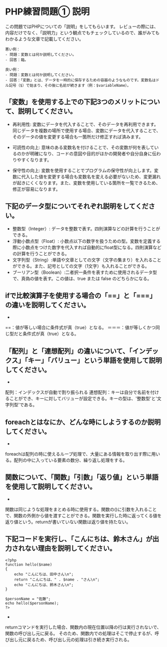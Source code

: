# PHP練習問題① 説明
この問題ではPHPについての「説明」をしてもらいます。
レビューの際には、内容だけでなく、「説明力」という観点でもチェックしているので、誰がみてもわかるような文章で記載してください。

```
悪い例：
- 問題：変数とは何か説明してください。
- 回答：箱。

良い例：
- 問題：変数とは何か説明してください。
- 回答：「変数」とは、データを一時的に保存するための容器のようなものです。変数名はドル記号（$）で始まり、その後に名前が続きます（例：$variableName）。
```

## 「変数」を使用する上での下記3つのメリットについて、説明してください。
- 再利用性: 変数にデータを代入することで、そのデータを再利用できます。同じデータを複数の場所で使用する場合、変数にデータを代入することで、そのデータの値を変更する場合も一箇所だけ修正すれば済みます。

- 可読性の向上: 意味のある変数名を付けることで、その変数が何を表しているのかが明確になり、コードの意図や目的がほかの開発者や自分自身に伝わりやすくなります。

- 保守性の向上: 変数を使用することでプログラムの保守性が向上します。変数に代入した値を変更する場合も変数名を変える必要がないため、変更漏れが起きにくくなります。また、変数を使用している箇所を一覧できるため、修正が容易になります。

## 下記のデータ型についてそれぞれ説明をしてください。
- 整数型（Integer）: データを整数で表す。四則演算などの計算を行うことができる。
- 浮動小数点型（Float）: 小数点以下の数字を扱うための型。変数を定義する際に小数点をつけた数字を代入すれば自動的にfloat型になる。四則演算などの計算を行うことができる。
- 文字列型（String）:単語や文章としての文字（文字の集まり）を入れることができる。また、記号としての文字（1文字）も入れることができる。
- ブーリアン型（Boolean）:二者択一条件を表すために使用されるデータ型で、真偽の値を表す。この値は、true または false のどちらかになる。

## ifで比較演算子を使用する場合の「==」と「===」の違いを説明してください。
-
==：値が等しい場合に条件式が真（true）となる。
＝＝＝：値が等しくかつ同じ型だと条件式が真（true）となる。

## 「配列」と「連想配列」の違いについて、「インデックス」「キー」「バリュー」という単語を使用して説明してください。
-
配列：インデックスが自動で割り振られる
連想配列：キーは自分で名前を付けることができ、キーに対してバリューが設定できる。キーの型は、'整数型'と'文字列型'である。
## foreachとはなにか、どんな時にしようするのか説明してください。
-
foreachは配列の時に使えるループ処理で、大量にある情報を取り出す際に用いる。配列の中に入っている要素の数分、繰り返し処理をする。
## 関数について、「関数」「引数」「返り値」という単語を使用して説明してください。
-
関数は同じような処理をまとめる時に使用する。関数の()に引数を入れることで、関数の外側から値を渡すことができる。関数を実行した時に返ってくる値を返り値という。returnが書いていない関数は返り値を持たない。
## 下記コードを実行し、「こんにちは、鈴木さん」が出力されない理由を説明してください。
```
<?php
function hello($name)
{
    echo "こんにちは、田中さん\n";
    return "こんにちは、" . $name . "さん\n";
    echo "こんにちは、鈴木さん\n";
}

$personName = "佐藤";
echo hello($personName);
?>
```
-
returnコマンドを実行した場合、関数内の現在位置以降の行は実行されないで、関数の呼び出し元に戻る。
そのため、関数内での処理はそこで停止するが、呼び出し元に戻るため、呼び出し元の処理は引き続き実行される。